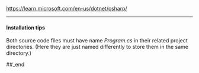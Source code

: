 https://learn.microsoft.com/en-us/dotnet/csharp/

---

#### Installation tips

Both source code files must have name _Program.cs_ in their related project directories. (Here they are just named differently to store them in the same directory.)




##_end
